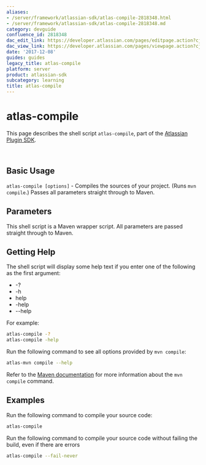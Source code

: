 ```yaml
---
aliases:
- /server/framework/atlassian-sdk/atlas-compile-2818348.html
- /server/framework/atlassian-sdk/atlas-compile-2818348.md
category: devguide
confluence_id: 2818348
dac_edit_link: https://developer.atlassian.com/pages/editpage.action?cjm=wozere&pageId=2818348
dac_view_link: https://developer.atlassian.com/pages/viewpage.action?cjm=wozere&pageId=2818348
date: '2017-12-08'
guides: guides
legacy_title: atlas-compile
platform: server
product: atlassian-sdk
subcategory: learning
title: atlas-compile
---
```

# atlas-compile

This page describes the shell script `atlas-compile`, part of the [Atlassian Plugin SDK](/server/framework/atlassian-sdk/working-with-the-sdk).

 

## Basic Usage

`atlas-compile [options]` - Compiles the sources of your project. (Runs `mvn compile`.) Passes all parameters straight through to Maven.

## Parameters

This shell script is a Maven wrapper script. All parameters are passed straight through to Maven.

## Getting Help

The shell script will display some help text if you enter one of the following as the first argument:

-   -?
-   -h
-   help
-   -help
-   --help

For example:

``` bash
atlas-compile -?
atlas-compile -help
```

Run the following command to see all options provided by `mvn compile`:

``` bash
atlas-mvn compile --help
```

Refer to the <a href="http://maven.apache.org/guides/getting-started/index.html#How_do_I_compile_my_application_sources" class="external-link">Maven documentation</a> for more information about the `mvn compile` command.

## Examples

Run the following command to compile your source code:

``` bash
atlas-compile
```

Run the following command to compile your source code without failing the build, even if there are errors

``` bash
atlas-compile --fail-never
```





























































































































































































































































